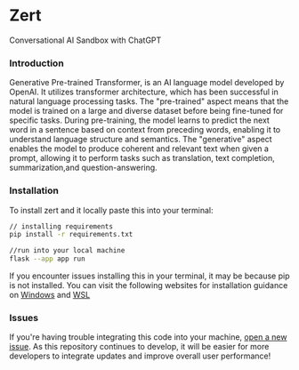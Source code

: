 # Zert

Conversational AI Sandbox with ChatGPT

### Introduction

Generative Pre-trained Transformer, is an AI language model developed by OpenAI. It utilizes transformer architecture, which has been successful in natural language processing tasks. The "pre-trained" aspect means that the model is trained on a large and diverse dataset before being fine-tuned for specific tasks. During pre-training, the model learns to predict the next word in a sentence based on context from preceding words, enabling it to understand language structure and semantics. The "generative" aspect enables the model to produce coherent and relevant text when given a prompt, allowing it to perform tasks such as translation, text completion, summarization,and question-answering.

### Installation

To install zert and it locally paste this into your terminal:

```bash
// installing requirements
pip install -r requirements.txt

//run into your local machine
flask --app app run
```

If you encounter issues installing this in your terminal, it may be because pip is not installed. You can visit the following websites for installation guidance on [Windows](https://phoenixnap.com/kb/install-pip-windows) and [WSL](https://monovm.com/blog/how-to-install-pip-on-windows-linux/)

### Issues

If you're having trouble integrating this code into your machine, [open a new issue](https://github.com/kents00/Zert-Chat/issues). As this repository continues to develop, it will be easier for more developers to integrate updates and improve overall user performance!
